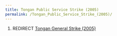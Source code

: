 ```yaml
---
title: Tongan Public Service Strike (2005)
permalink: /Tongan_Public_Service_Strike_(2005)/
---
```


1.  REDIRECT [Tongan General Strike
    (2005)](Tongan_General_Strike_(2005).md "wikilink")